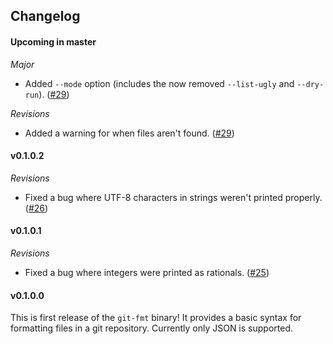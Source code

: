 ## Changelog

#### Upcoming in master

*Major*
* Added `--mode` option (includes the now removed `--list-ugly` and `--dry-run`). ([#29](https://github.com/hjwylde/git-fmt/issues/29))

*Revisions*
* Added a warning for when files aren't found. ([#29](https://github.com/hjwylde/git-fmt/issues/29))

#### v0.1.0.2

*Revisions*
* Fixed a bug where UTF-8 characters in strings weren't printed properly. ([#26](https://github.com/hjwylde/git-fmt/issues/26))

#### v0.1.0.1

*Revisions*
* Fixed a bug where integers were printed as rationals. ([#25](https://github.com/hjwylde/git-fmt/issues/25))

#### v0.1.0.0

This is first release of the `git-fmt` binary!
It provides a basic syntax for formatting files in a git repository.
Currently only JSON is supported.

